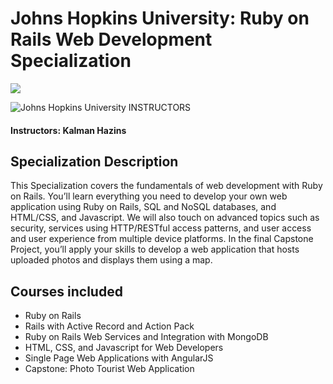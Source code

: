 # Johns Hopkins University: Ruby on Rails Web Development Specialization

<img src="https://pages.jh.edu/~chem/klausen/Images/JHU_logo.png">

![Johns Hopkins University](http://i.imgur.com/Qktqnu1.png) INSTRUCTORS
#### Instructors: Kalman Hazins

## Specialization Description

This Specialization covers the fundamentals of web development with Ruby on Rails. You’ll learn everything you need to develop your own web application using Ruby on Rails, SQL and NoSQL databases, and HTML/CSS, and Javascript. We will also touch on advanced topics such as security, services using HTTP/RESTful access patterns, and user access and user experience from multiple device platforms. In the final Capstone Project, you’ll apply your skills to develop a web application that hosts uploaded photos and displays them using a map.

## Courses included

- Ruby on Rails
- Rails with Active Record and Action Pack
- Ruby on Rails Web Services and Integration with MongoDB
- HTML, CSS, and Javascript for Web Developers
- Single Page Web Applications with AngularJS
- Capstone: Photo Tourist Web Application

